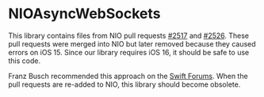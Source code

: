 # NIOAsyncWebSockets

This library contains files from NIO pull requests
[#2517](https://github.com/apple/swift-nio/pull/2517) and
[#2526](https://github.com/apple/swift-nio/pull/2526). These pull requests were
merged into NIO but later removed because they caused errors on iOS 15. Since
our library requires iOS 16, it should be safe to use this code.

Franz Busch recommended this approach on the
[Swift Forums](https://forums.swift.org/t/race-condition-in-tictacfish-sample-code/68237/7).
When the pull requests are re-added to NIO, this library should
become obsolete.
